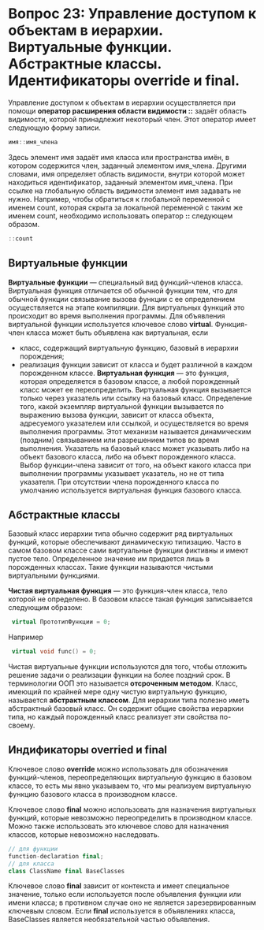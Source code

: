 # Вопрос 23: Управление доступом к объектам в иерархии. Виртуальные функции. Абстрактные классы. Идентификаторы override и final.

Управление доступом к объектам в иерархии осуществляется при помощи **оператор расширения области видимости ::** задаёт область видимости, которой принадлежит некоторый член. Этот оператор имеет следующую форму записи.

```cpp
имя::имя_члена
```

Здесь элемент имя задаёт имя класса или пространства имён, в котором содержится член, заданный элементом имя_члена. Другими словами, имя определяет область видимости, внутри которой может находиться идентификатор, заданный элементом имя_члена.
При ссылке на глобальную область видимости элемент имя задавать не нужно. Например, чтобы обратиться к глобальной переменной с именем count, которая скрыта за локальной переменной с таким же именем count, необходимо использовать оператор **::** следующем образом.

```cpp
::count
```

## Виртуальные функции

**Виртуальные функции** — специальный вид функций-членов класса. Виртуальная функция отличается об обычной функции тем, что для обычной функции связывание вызова функции с ее определением осуществляется на этапе компиляции. Для виртуальных функций это происходит во время выполнения программы.
Для объявления виртуальной функции используется ключевое слово **virtual**. Функция-член класса может быть объявлена как виртуальная, если
* класс, содержащий виртуальную функцию, базовый в иерархии порождения;
* реализация функции зависит от класса и будет различной в каждом порожденном классе.
**Виртуальная функция** — это функция, которая определяется в базовом классе, а любой порожденный класс может ее переопределить. Виртуальная функция вызывается только через указатель или ссылку на базовый класс.
Определение того, какой экземпляр виртуальной функции вызывается по выражению вызова функции, зависит от класса объекта, адресуемого указателем или ссылкой, и осуществляется во время выполнения программы. Этот механизм называется динамическим (поздним) связыванием или разрешением типов во время выполнения.
Указатель на базовый класс может указывать либо на объект базового класса, либо на объект порожденного класса. Выбор функции-члена зависит от того, на объект какого класса при выполнении программы указывает указатель, но не от типа указателя. При отсутствии члена порожденного класса по умолчанию используется виртуальная функция базового класса.

## Абстрактные классы

Базовый класс иерархии типа обычно содержит ряд виртуальных функций, которые обеспечивают динамическую типизацию. Часто в самом базовом классе сами виртуальные функции фиктивны и имеют пустое тело. Определенное значение им придается лишь в порожденных классах. Такие функции называются чистыми виртуальными функциями.

**Чистая виртуальная функция** — это функция-член класса, тело которой не определено.
В базовом классе такая функция записывается следующим образом:
```cpp
 virtual ПрототипФункции = 0;
``` 
Например
```cpp
 virtual void func() = 0;
```
Чистая виртуальные функции используются для того, чтобы отложить решение задачи о реализации функции на более поздний срок. В терминологии ООП это называется **отсроченным методом**. Класс, имеющий по крайней мере одну чистую виртуальную функцию, называется **абстрактным классом**. Для иерархии типа полезно иметь абстрактный базовый класс. Он содержит общие свойства иерархии типа, но каждый порожденный класс реализует эти свойства по-своему.

## Индификаторы overried и final

Ключевое слово **override** можно использовать для обозначения функций-членов, переопределяющих виртуальную функцию в базовом классе, то есть мы явно указываем то, что мы реализуем виртуальную функцию базового класса в производном классе.

Ключевое слово **final** можно использовать для назначения виртуальных функций, которые невозможно переопределить в производном классе. Можно также использовать это ключевое слово для назначения классов, которые невозможно наследовать.
```cpp
// для функции
function-declaration final; 
// для класса
class ClassName final BaseClasses
```

Ключевое слово **final** зависит от контекста и имеет специальное значение, только если используется после объявления функции или имени класса; в противном случае оно не является зарезервированным ключевым словом.
Если **final** используется в объявлениях класса, BaseClasses является необязательной частью объявления.

